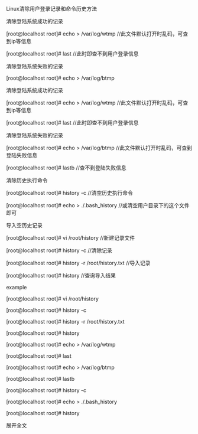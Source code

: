 Linux清除用户登录记录和命令历史方法

清除登陆系统成功的记录

[root@localhost root]# echo > /var/log/wtmp //此文件默认打开时乱码，可查到ip等信息

[root@localhost root]# last //此时即查不到用户登录信息



清除登陆系统失败的记录

[root@localhost root]# echo > /var/log/btmp 

清除登陆系统成功的记录

[root@localhost root]# echo > /var/log/wtmp //此文件默认打开时乱码，可查到ip等信息

[root@localhost root]# last //此时即查不到用户登录信息



清除登陆系统失败的记录

[root@localhost root]# echo > /var/log/btmp //此文件默认打开时乱码，可查到登陆失败信息

[root@localhost root]# lastb //查不到登陆失败信息



清除历史执行命令

[root@localhost root]# history -c //清空历史执行命令

[root@localhost root]# echo > ./.bash_history //或清空用户目录下的这个文件即可



导入空历史记录

[root@localhost root]# vi /root/history //新建记录文件

[root@localhost root]# history -c //清除记录 

[root@localhost root]# history -r /root/history.txt //导入记录 

[root@localhost root]# history //查询导入结果



example 

[root@localhost root]# vi /root/history

[root@localhost root]# history -c 

[root@localhost root]# history -r /root/history.txt 

[root@localhost root]# history 

[root@localhost root]# echo > /var/log/wtmp  

[root@localhost root]# last

[root@localhost root]# echo > /var/log/btmp

[root@localhost root]# lastb 

[root@localhost root]# history -c 

[root@localhost root]# echo > ./.bash_history

[root@localhost root]# history

展开全文
